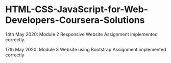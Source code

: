 # HTML-CSS-JavaScript-for-Web-Developers-Coursera-Solutions

14th May 2020: Module 2 Responsive Website Assignment implemented correctly.

17th May 2020: Module 3 Website using Bootstrap Assignment implemented correctly
